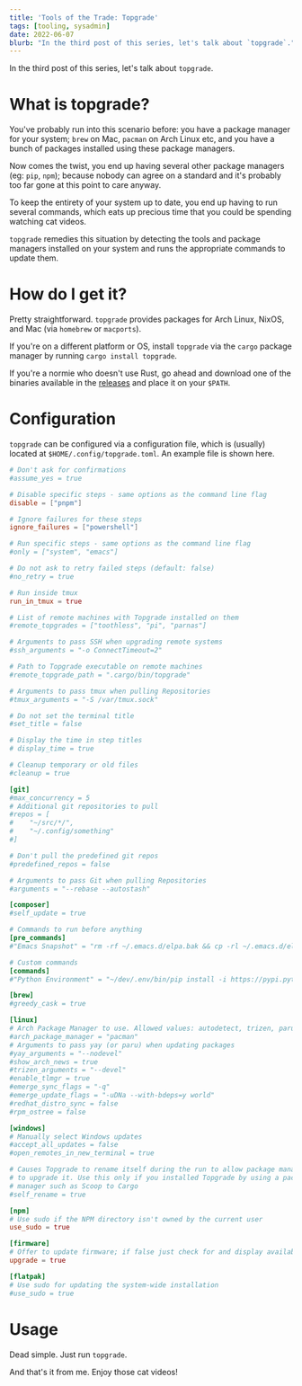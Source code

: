 ```yaml
---
title: 'Tools of the Trade: Topgrade'
tags: [tooling, sysadmin]
date: 2022-06-07
blurb: "In the third post of this series, let's talk about `topgrade`."
---
```


In the third post of this series, let's talk about `topgrade`.

# What is topgrade?
You've probably run into this scenario before: you have a package manager for your system; `brew` on Mac, `pacman` on Arch Linux etc, and you have a bunch of packages installed using these package managers.

Now comes the twist, you end up having several other package managers (eg: `pip`, `npm`); because nobody can agree on a standard and it's probably too far gone at this point to care anyway.

To keep the entirety of your system up to date, you end up having to run several commands, which eats up precious time that you could be spending watching cat videos.

`topgrade` remedies this situation by detecting the tools and package managers installed on your system and runs the appropriate commands to update them.

# How do I get it?
Pretty straightforward. `topgrade` provides packages for Arch Linux, NixOS, and Mac (via `homebrew` or `macports`).

If you're on a different platform or OS, install `topgrade` via the `cargo` package manager by running `cargo install topgrade`. 

If you're a normie who doesn't use Rust, go ahead and download one of the binaries available in the [releases](https://github.com/r-darwish/topgrade/releases) and place it on your `$PATH`.

# Configuration
`topgrade` can be configured via a configuration file, which is (usually) located at `$HOME/.config/topgrade.toml`. An example file is shown here.

```toml
# Don't ask for confirmations
#assume_yes = true

# Disable specific steps - same options as the command line flag
disable = ["pnpm"]

# Ignore failures for these steps
ignore_failures = ["powershell"]

# Run specific steps - same options as the command line flag
#only = ["system", "emacs"]

# Do not ask to retry failed steps (default: false)
#no_retry = true

# Run inside tmux
run_in_tmux = true

# List of remote machines with Topgrade installed on them
#remote_topgrades = ["toothless", "pi", "parnas"]

# Arguments to pass SSH when upgrading remote systems
#ssh_arguments = "-o ConnectTimeout=2"

# Path to Topgrade executable on remote machines
#remote_topgrade_path = ".cargo/bin/topgrade"

# Arguments to pass tmux when pulling Repositories
#tmux_arguments = "-S /var/tmux.sock"

# Do not set the terminal title
#set_title = false

# Display the time in step titles
# display_time = true

# Cleanup temporary or old files
#cleanup = true

[git]
#max_concurrency = 5
# Additional git repositories to pull
#repos = [
#    "~/src/*/",
#    "~/.config/something"
#]

# Don't pull the predefined git repos
#predefined_repos = false

# Arguments to pass Git when pulling Repositories
#arguments = "--rebase --autostash"

[composer]
#self_update = true

# Commands to run before anything
[pre_commands]
#"Emacs Snapshot" = "rm -rf ~/.emacs.d/elpa.bak && cp -rl ~/.emacs.d/elpa ~/.emacs.d/elpa.bak"

# Custom commands
[commands]
#"Python Environment" = "~/dev/.env/bin/pip install -i https://pypi.python.org/simple -U --upgrade-strategy eager jupyter"

[brew]
#greedy_cask = true

[linux]
# Arch Package Manager to use. Allowed values: autodetect, trizen, paru, yay, pacman.
#arch_package_manager = "pacman"
# Arguments to pass yay (or paru) when updating packages
#yay_arguments = "--nodevel"
#show_arch_news = true
#trizen_arguments = "--devel"
#enable_tlmgr = true
#emerge_sync_flags = "-q"
#emerge_update_flags = "-uDNa --with-bdeps=y world"
#redhat_distro_sync = false
#rpm_ostree = false

[windows]
# Manually select Windows updates
#accept_all_updates = false
#open_remotes_in_new_terminal = true

# Causes Topgrade to rename itself during the run to allow package managers
# to upgrade it. Use this only if you installed Topgrade by using a package
# manager such as Scoop to Cargo
#self_rename = true

[npm]
# Use sudo if the NPM directory isn't owned by the current user
use_sudo = true

[firmware]
# Offer to update firmware; if false just check for and display available updates
upgrade = true

[flatpak]
# Use sudo for updating the system-wide installation
#use_sudo = true
```

# Usage
Dead simple. Just run `topgrade`.

<script id="asciicast-499879" src="https://asciinema.org/a/499879.js" async></script>

And that's it from me. Enjoy those cat videos!